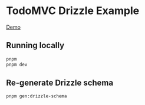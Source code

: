 # TodoMVC Drizzle Example

[Demo](https://todomvc-drizzle.livestore.dev)

## Running locally

```bash
pnpm
pnpm dev
```

## Re-generate Drizzle schema

```bash
pnpm gen:drizzle-schema
```
